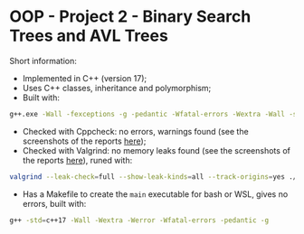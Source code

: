# OOP - Project 2 - Binary Search Trees and AVL Trees

Short information:
 - Implemented in C++ (version 17);
 - Uses C++ classes, inheritance and polymorphism;
 - Built with: 
 ```bash
 g++.exe -Wall -fexceptions -g -pedantic -Wfatal-errors -Wextra -Wall -std=c++17 -g
```
 - Checked with Cppcheck: no errors, warnings found (see the screenshots of the reports [here](https://github.com/Nicu-Ducal/Object-Oriented-Programming-University-Projects/tree/master/Tema%202%20-%20BST%20and%20AVL%20Trees/Reports%20of%20Cppcheck%20and%20Valgrind));
 - Checked with Valgrind: no memory leaks found (see the screenshots of the reports [here](https://github.com/Nicu-Ducal/Object-Oriented-Programming-University-Projects/tree/master/Tema%202%20-%20BST%20and%20AVL%20Trees/Reports%20of%20Cppcheck%20and%20Valgrind)), runed with:
 ```bash
 valgrind --leak-check=full --show-leak-kinds=all --track-origins=yes ./main
 ```
 - Has a Makefile to create the `main` executable for bash or WSL, gives no errors, built with:
 ```bash
 g++ -std=c++17 -Wall -Wextra -Werror -Wfatal-errors -pedantic -g
 ```
